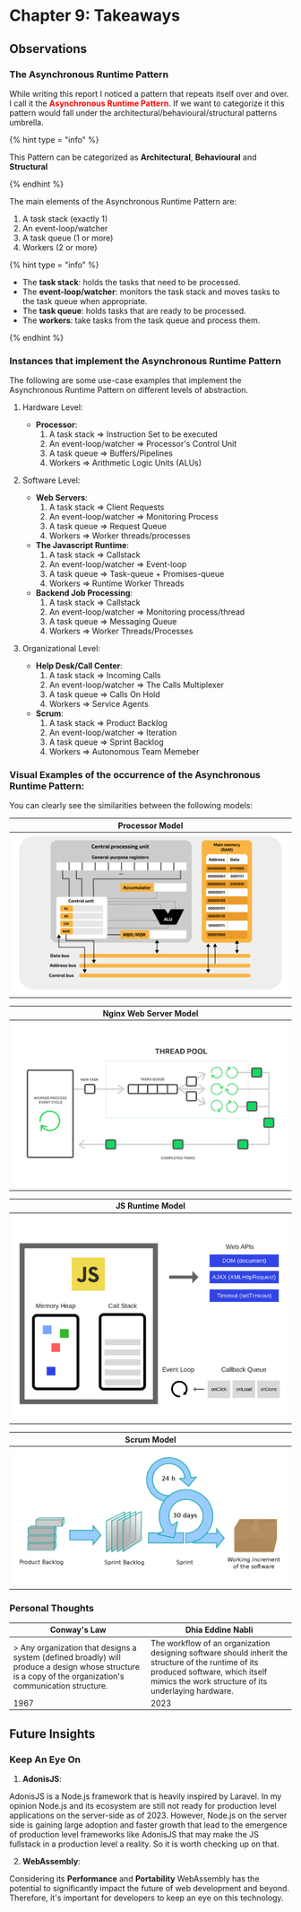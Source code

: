 # Chapter 9: Takeaways

## Observations

### The Asynchronous Runtime Pattern

While writing this report I noticed a pattern that repeats itself over and over. I call it the <span style="color:red;">**Asynchronous Runtime Pattern**</span>. If we want to categorize it this pattern would fall under the architectural/behavioural/structural patterns umbrella.

{% hint type = "info" %}

This Pattern can be categorized as **Architectural**, **Behavioural** and **Structural**

{% endhint %}

The main elements of the Asynchronous Runtime Pattern are:

1. A task stack (exactly 1)
2. An event-loop/watcher
3. A task queue (1 or more)
4. Workers (2 or more)

{% hint type = "info" %}

* The **task stack**: holds the tasks that need to be processed.
* The **event-loop/watcher**: monitors the task stack and moves tasks to the task queue when appropriate.
* The **task queue**: holds tasks that are ready to be processed.
* The **workers**: take tasks from the task queue and process them.

{% endhint %}

### Instances that implement the Asynchronous Runtime Pattern

The following are some use-case examples that implement the Asynchronous Runtime Pattern on different levels of abstraction.
 
1. Hardware Level:
    - **Processor**:
        1. A task stack => Instruction Set to be executed
        2. An event-loop/watcher => Processor's Control Unit
        3. A task queue => Buffers/Pipelines
        4. Workers => Arithmetic Logic Units (ALUs)
      
2. Software Level:
   - **Web Servers**:
       1. A task stack => Client Requests
       2. An event-loop/watcher => Monitoring Process
       3. A task queue => Request Queue
       4. Workers => Worker threads/processes
   - **The Javascript Runtime**:
       1. A task stack => Callstack
       2. An event-loop/watcher => Event-loop
       3. A task queue => Task-queue + Promises-queue
       4. Workers => Runtime Worker Threads 
   - **Backend Job Processing**:
       1. A task stack => Callstack
       2. An event-loop/watcher => Monitoring process/thread
       3. A task queue => Messaging Queue
       4. Workers => Worker Threads/Processes 

3. Organizational Level:
   - **Help Desk/Call Center**:
       1. A task stack => Incoming Calls
       2. An event-loop/watcher => The Calls Multiplexer
       3. A task queue => Calls On Hold
       4. Workers => Service Agents 
   - **Scrum**:
     1. A task stack => Product Backlog
     2. An event-loop/watcher => Iteration
     3. A task queue => Sprint Backlog
     4. Workers => Autonomous Team Memeber

### Visual Examples of the occurrence of the Asynchronous Runtime Pattern:

You can clearly see the similarities between the following models:

| Processor Model                   | 
|-----------------------------------| 
|  ![processor_model](./processor_model.svg)  |

| Nginx Web Server Model          | 
|---------------------------------| 
| ![nginx_model](./nginx_model.png) |

| JS Runtime Model                          | 
|-------------------------------------------| 
| ![js_runtime](./js_runtime.png) |

| Scrum Model                               | 
|-------------------------------------------| 
| ![scurm_process](./scrum_process.svg.png) |


### Personal Thoughts 


| Conway's Law                                                                                                                                            | Dhia Eddine Nabli                                                                                                                                                                            |
|---------------------------------------------------------------------------------------------------------------------------------------------------------|----------------------------------------------------------------------------------------------------------------------------------------------------------------------------------------------|
| > Any organization that designs a system (defined broadly) will produce a design whose structure is a copy of the organization's communication structure. | The workflow of an organization designing software should inherit the structure of the runtime of its produced software, which itself mimics the work structure of its underlaying hardware. |
| 1967                                                                                                                                            | 2023                                                                                                                                                                                         |


## Future Insights

### Keep An Eye On

1. **AdonisJS**:

AdonisJS is a Node.js framework that is heavily inspired by Laravel. In my opinion Node.js and its ecosystem are still not ready for production level applications on the server-side as of 2023. However, Node.js on the server side is gaining large adoption and faster growth that lead to the emergence of production level frameworks like AdonisJS that may make the JS fullstack in a production level a reality. So it is worth checking up on that.   

2. **WebAssembly**:

Considering its **Performance** and **Portability** WebAssembly has the potential to significantly impact the future of web development and beyond. Therefore, it's important for developers to keep an eye on this technology.